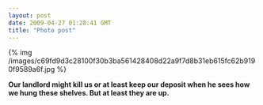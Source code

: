```yaml
---
layout: post
date: 2009-04-27 01:28:41 GMT
title: "Photo post"
---
```

{% img /images/c69fd9d3c28100f30b3ba561428408d22a9f7d8b31eb615fc62b9190f9589a6f.jpg %}

<b>Our landlord might kill us or at least keep our deposit when he sees how we hung these shelves. But at least they are up.</b>